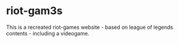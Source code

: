 # riot-gam3s
This is a recreated riot-games website - based on league of legends contents - including a videogame.
